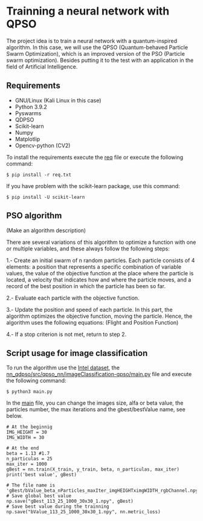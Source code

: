 # Trainning a neural network with QPSO
The project idea is to train a neural network with a quantum-inspired algorithm. In this case, we will use the QPSO (Quantum-behaved Particle Swarm Optimization), which is an improved version of the PSO (Particle swarm optimization). Besides putting it to the test with an application in the field of Artificial Intelligence.

## Requirements
- GNU/Linux (Kali Linux in this case)
- Python 3.9.2
- Pyswarms
- QDPSO
- Scikit-learn 
- Numpy
- Matplotlip
- Opencv-python (CV2)

To install the requirements execute the [req](https://github.com/stalyn21/nn_qdpso/blob/main/req.txt) file or execute the following command:
```
$ pip install -r req.txt
```
If you have problem with the scikit-learn package, use this command:
```
$ pip install -U scikit-learn
```

## PSO algorithm
(Make an algorithm description)

There are several variations of this algorithm to optimize a function with one or multiple variables, and these always follow the following steps:

1.- Create an initial swarm of n random particles. Each particle consists of 4 elements: a position that represents a specific combination of variable values, the value of the objective function at the place where the particle is located, a velocity that indicates how and where the particle moves, and a record of the best position in which the particle has been so far.

2.- Evaluate each particle with the objective function.

3.- Update the position and speed of each particle. In this part, the algorithm optimizes the objective function, moving the particle. Hence, the algorithm uses the following equations:
(Flight and Position Function)

4.- If a stop criterion is not met, return to step 2.

## Script usage for image classification
To run the algorithm use the [Intel dataset](https://drive.google.com/drive/folders/1GQShwbuKDCOCREev573iUhqk9pcFWGs8?usp=sharing), the [nn_qdpso/src/qpso_nn/imageClassification-qpso/main.py](https://github.com/stalyn21/nn_qdpso/blob/main/src/qpso_nn/imageClassification-qpso/main.py) file and execute the following command: 
```
$ python3 main.py
```

In the [main](https://github.com/stalyn21/nn_qdpso/blob/main/src/qpso_nn/imageClassification-qpso/main.py) file, you can change the images size, alfa or beta value, the particles number, the max iterations and the gbest/bestValue name, see below.
```
# At the beginnig
IMG_HEIGHT = 30
IMG_WIDTH = 30 

# At the end
beta = 1.13 #1.7
n_particulas = 25
max_iter = 1000
gBest = nn.train(X_train, y_train, beta, n_particulas, max_iter)
print('best value', gBest)

# The file name is 'gBest/bValue_beta_nParticles_maxIter_imgHEIGHTximgWIDTH_rgbChannel.npy'
# Save global best value
np.save("gBest_113_25_1000_30x30_1.npy", gBest)
# Save best value during the trainning 
np.save("bValue_113_25_1000_30x30_1.npy", nn.metric_loss)
```


